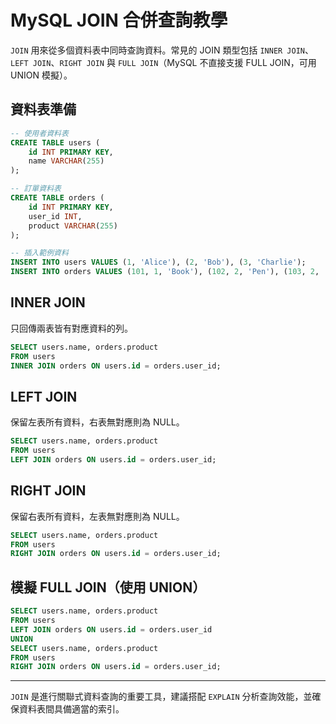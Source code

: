 # MySQL JOIN 合併查詢教學

`JOIN` 用來從多個資料表中同時查詢資料。常見的 JOIN 類型包括 `INNER JOIN`、`LEFT JOIN`、`RIGHT JOIN` 與 `FULL JOIN`（MySQL 不直接支援 FULL JOIN，可用 UNION 模擬）。

## 資料表準備

```sql
-- 使用者資料表
CREATE TABLE users (
    id INT PRIMARY KEY,
    name VARCHAR(255)
);

-- 訂單資料表
CREATE TABLE orders (
    id INT PRIMARY KEY,
    user_id INT,
    product VARCHAR(255)
);

-- 插入範例資料
INSERT INTO users VALUES (1, 'Alice'), (2, 'Bob'), (3, 'Charlie');
INSERT INTO orders VALUES (101, 1, 'Book'), (102, 2, 'Pen'), (103, 2, 'Notebook');
```

## INNER JOIN

只回傳兩表皆有對應資料的列。

```sql
SELECT users.name, orders.product
FROM users
INNER JOIN orders ON users.id = orders.user_id;
```

## LEFT JOIN

保留左表所有資料，右表無對應則為 NULL。

```sql
SELECT users.name, orders.product
FROM users
LEFT JOIN orders ON users.id = orders.user_id;
```

## RIGHT JOIN

保留右表所有資料，左表無對應則為 NULL。

```sql
SELECT users.name, orders.product
FROM users
RIGHT JOIN orders ON users.id = orders.user_id;
```

## 模擬 FULL JOIN（使用 UNION）

```sql
SELECT users.name, orders.product
FROM users
LEFT JOIN orders ON users.id = orders.user_id
UNION
SELECT users.name, orders.product
FROM users
RIGHT JOIN orders ON users.id = orders.user_id;
```

---

`JOIN` 是進行關聯式資料查詢的重要工具，建議搭配 `EXPLAIN` 分析查詢效能，並確保資料表間具備適當的索引。
